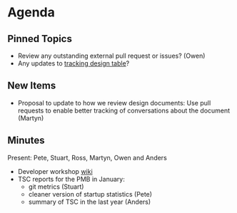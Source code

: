Agenda
======

Pinned Topics
-------------
* Review any outstanding external pull request or issues? (Owen)
* Any updates to [tracking design table](https://github.com/mantidproject/documents/blob/master/Project-Management/TechnicalSteeringCommittee/reports/TSC-TrackingDesignProposals.md)?

New Items
---------
* Proposal to update to how we review design documents: Use pull requests to enable better tracking of conversations about the document (Martyn)

Minutes
-------

Present: Pete, Stuart, Ross, Martyn, Owen and Anders

* Developer workshop [wiki](http://www.mantidproject.org/Category:Workshop2016) 
* TSC reports for the PMB in January:
  * git metrics (Stuart)
  * cleaner version of startup statistics (Pete)
  * summary of TSC in the last year (Anders)

